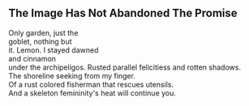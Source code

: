 The Image Has Not Abandoned The Promise
---------------------------------------
Only garden, just the  
goblet, nothing but  
it. Lemon. I stayed dawned  
and cinnamon  
under the archipeligos. Rusted parallel felicitiess and rotten shadows.  
The shoreline seeking from my finger.  
Of a rust colored fisherman that rescues utensils.  
And a skeleton femininity's heat will continue you.  

